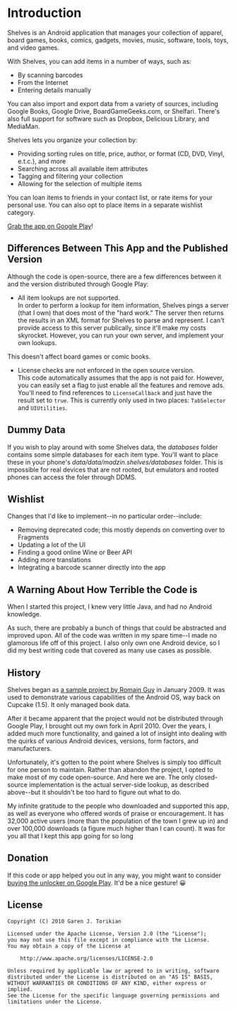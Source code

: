 # Introduction

Shelves is an Android application that manages your collection of apparel, board games, books, comics, gadgets, movies, music, software, tools, toys, and video games.

With Shelves, you can add items in a number of ways, such as:

* By scanning barcodes
* From the Internet
* Entering details manually

You can also import and export data from a variety of sources, including Google Books, Google Drive, BoardGameGeeks.com, or Shelfari. There's also full support for software such as Dropbox, Delicious Library, and MediaMan.

Shelves lets you organize your collection by:

* Providing sorting rules on title, price, author, or format (CD, DVD, Vinyl, e.t.c.), and more
* Searching across all available item attributes
* Tagging and filtering your collection
* Allowing for the selection of multiple items

You can loan items to friends in your contact list, or rate items for your personal use. You can also opt to place items in a separate wishlist category.

[Grab the app on Google Play](https://play.google.com/store/apps/details?id=com.miadzin.shelves&hl=en)!

## Differences Between This App and the Published Version

Although the code is open-source, there are a few differences between it and the version distributed through Google Play:

* All item lookups are not supported.  
In order to perform a lookup for item information, Shelves pings a server (that I own) that does most of the "hard work." The server then returns the results in an XML format for Shelves to parse and represent. I can't provide access to this server publically, since it'll make my costs skyrocket. However, you can run your own server, and implement your own lookups.  

This doesn't affect board games or comic books.

* License checks are not enforced in the open source version.  
This code automatically assumes that the app is not paid for. However, you can easily set a flag to just enable all the features and remove ads. You'll need to find references to `LicenseCallback` and just have the result set to `true`. This is currently only used in two places: `TabSelector` and `UIUtilities`.

## Dummy Data

If you wish to play around with some Shelves data, the _databases_ folder contains some simple databases for each item type. You'll want to place these in your phone's _data/data/madzin.shelves/databases_ folder. This is impossible for real devices that are not rooted, but emulators and rooted phones can access the foler through DDMS. 

## Wishlist

Changes that I'd like to implement--in no particular order--include:

* Removing deprecated code; this mostly depends on converting over to Fragments
* Updating a lot of the UI
* Finding a good online Wine or Beer API
* Adding more translations
* Integrating a barcode scanner directly into the app 

## A Warning About How Terrible the Code is

When I started this project, I knew very little Java, and had no Android knowledge.

As such, there are probably a bunch of things that could be abstracted and improved upon. All of the code was written in my spare time--I made no glamorous life off of this project. I also only own one Android device, so I did my best writing code that covered as many use cases as possible.

## History

Shelves began as [a sample project by Romain Guy](http://www.curious-creature.org/2009/01/19/shelves-an-open-source-android-application/) in January 2009. It was used to demonstrate various capabilities of the Android OS, way back on Cupcake (1.5). It only managed book data.

After it became apparent that the project would not be distributed through Google Play, I brought out my own fork in April 2010. Over the years, I added much more functionality, and gained a lot of insight into dealing with the quirks of various Android devices, versions, form factors, and manufacturers. 

Unfortunately, it's gotten to the point where Shelves is simply too difficult for one person to maintain. Rather than abandon the project, I opted to make most of my code open-source. And here we are. The only closed-source implementation is the actual server-side lookup, as described above--but it shouldn't be too hard to figure out what to do.

My infinite gratitude to the people who downloaded and supported this app,  as well as everyone who offered words of praise or encouragement. It has 32,000 active users (more than the population of the town I grew up in) and over 100,000 downloads (a figure much higher than I can count). It was for you all that I kept this app going for so long

## Donation

If this code or app helped you out in any way, you might want to consider [buying the unlocker on Google Play](https://play.google.com/store/apps/details?id=com.miadzin.shelves.unlocker&hl=en). It'd be a nice gesture! :grinning:

## License

```
Copyright (C) 2010 Garen J. Torikian

Licensed under the Apache License, Version 2.0 (the "License");
you may not use this file except in compliance with the License.
You may obtain a copy of the License at

    http://www.apache.org/licenses/LICENSE-2.0

Unless required by applicable law or agreed to in writing, software
distributed under the License is distributed on an "AS IS" BASIS,
WITHOUT WARRANTIES OR CONDITIONS OF ANY KIND, either express or implied.
See the License for the specific language governing permissions and
limitations under the License.
```